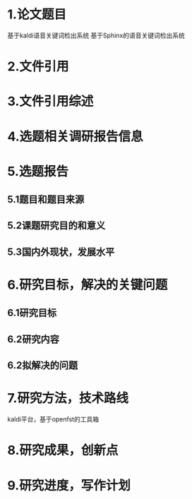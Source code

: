 # 1.论文题目
基于kaldi语音关键词检出系统
基于Sphinx的语音关键词检出系统
# 2.文件引用
# 3.文件引用综述
# 4.选题相关调研报告信息
# 5.选题报告
## 5.1题目和题目来源
## 5.2课题研究目的和意义
## 5.3国内外现状，发展水平
# 6.研究目标，解决的关键问题
## 6.1研究目标
## 6.2研究内容
## 6.2拟解决的问题
# 7.研究方法，技术路线
kaldi平台，基于openfst的工具箱
# 8.研究成果，创新点
# 9.研究进度，写作计划
